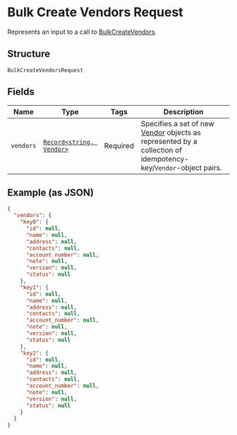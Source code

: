 
# Bulk Create Vendors Request

Represents an input to a call to [BulkCreateVendors](../../doc/api/vendors.md#bulk-create-vendors).

## Structure

`BulkCreateVendorsRequest`

## Fields

| Name | Type | Tags | Description |
|  --- | --- | --- | --- |
| `vendors` | [`Record<string, Vendor>`](../../doc/models/vendor.md) | Required | Specifies a set of new [Vendor](../../doc/models/vendor.md) objects as represented by a collection of idempotency-key/`Vendor`-object pairs. |

## Example (as JSON)

```json
{
  "vendors": {
    "key0": {
      "id": null,
      "name": null,
      "address": null,
      "contacts": null,
      "account_number": null,
      "note": null,
      "version": null,
      "status": null
    },
    "key1": {
      "id": null,
      "name": null,
      "address": null,
      "contacts": null,
      "account_number": null,
      "note": null,
      "version": null,
      "status": null
    },
    "key2": {
      "id": null,
      "name": null,
      "address": null,
      "contacts": null,
      "account_number": null,
      "note": null,
      "version": null,
      "status": null
    }
  }
}
```

